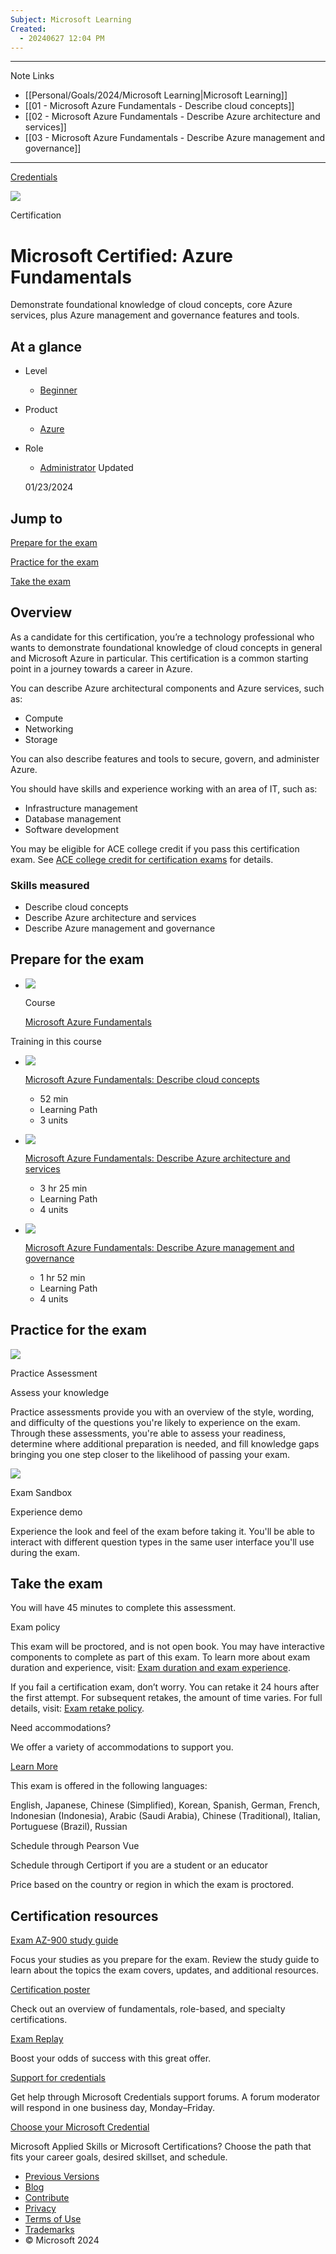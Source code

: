 ```yaml
---
Subject: Microsoft Learning
Created:
  - 20240627 12:04 PM
---
```

---------------
Note Links
- [[Personal/Goals/2024/Microsoft Learning|Microsoft Learning]]
- [[01 - Microsoft Azure Fundamentals - Describe cloud concepts]]
- [[02 - Microsoft Azure Fundamentals - Describe Azure architecture and services]]
- [[03 - Microsoft Azure Fundamentals - Describe Azure management and governance]]

-----------------
[Credentials](https://learn.microsoft.com/en-us/credentials/)

![](https://learn.microsoft.com/en-us/media/learn/certification/badges/microsoft-certified-fundamentals-badge.svg)

Certification

# Microsoft Certified: Azure Fundamentals

Demonstrate foundational knowledge of cloud concepts, core Azure services, plus Azure management and governance features and tools.

## At a glance

- Level
	- [Beginner](https://learn.microsoft.com/en-us/credentials/browse/?levels=beginner&credential_types=certification)
- Product
    - [Azure](https://learn.microsoft.com/en-us/credentials/browse/?products=azure&credential_types=certification)
- Role 
	- [Administrator](https://learn.microsoft.com/en-us/credentials/browse/?roles=administrator&credential_types=certification)
     Updated
    
    01/23/2024
    

## Jump to

[Prepare for the exam](https://learn.microsoft.com/en-us/credentials/certifications/azure-fundamentals/?practice-assessment-type=certification#certification-prepare-for-the-exam)

[Practice for the exam](https://learn.microsoft.com/en-us/credentials/certifications/azure-fundamentals/?practice-assessment-type=certification#certification-practice-for-the-exam)

[Take the exam](https://learn.microsoft.com/en-us/credentials/certifications/azure-fundamentals/?practice-assessment-type=certification#certification-take-the-exam)

## Overview

As a candidate for this certification, you’re a technology professional who wants to demonstrate foundational knowledge of cloud concepts in general and Microsoft Azure in particular. This certification is a common starting point in a journey towards a career in Azure.

You can describe Azure architectural components and Azure services, such as:

- Compute
- Networking
- Storage

You can also describe features and tools to secure, govern, and administer Azure.

You should have skills and experience working with an area of IT, such as:

- Infrastructure management
- Database management
- Software development

You may be eligible for ACE college credit if you pass this certification exam. See [ACE college credit for certification exams](https://learn.microsoft.com/en-us/credentials/certifications/college-credit) for details.

### Skills measured

- Describe cloud concepts
- Describe Azure architecture and services
- Describe Azure management and governance

## Prepare for the exam

- ![](https://learn.microsoft.com/media/learn/credential/badges/course.svg)
    
    Course
    
    [Microsoft Azure Fundamentals](https://learn.microsoft.com/en-us/training/courses/az-900t00/)
    

Training in this course

- ![](https://learn.microsoft.com/training/achievements/microsoft-azure-fundamentals-describe-cloud-concepts.svg)
    
    [Microsoft Azure Fundamentals: Describe cloud concepts](https://learn.microsoft.com/training/paths/microsoft-azure-fundamentals-describe-cloud-concepts/)
    
    - 52 min
    - Learning Path
    - 3 units
    
- ![](https://learn.microsoft.com/training/achievements/azure-fundamentals-describe-azure-architecture-services.svg)
    
    [Microsoft Azure Fundamentals: Describe Azure architecture and services](https://learn.microsoft.com/training/paths/azure-fundamentals-describe-azure-architecture-services/)
    
    - 3 hr 25 min
    - Learning Path
    - 4 units
    
- ![](https://learn.microsoft.com/training/achievements/describe-azure-management-governance.svg)
    
    [Microsoft Azure Fundamentals: Describe Azure management and governance](https://learn.microsoft.com/training/paths/describe-azure-management-governance/)
    
    - 1 hr 52 min
    - Learning Path
    - 4 units
    

## Practice for the exam

![](https://learn.microsoft.com/en-us/media/learn/certification/icons/exam.svg?branch=main)

Practice Assessment

Assess your knowledge

Practice assessments provide you with an overview of the style, wording, and difficulty of the questions you're likely to experience on the exam. Through these assessments, you're able to assess your readiness, determine where additional preparation is needed, and fill knowledge gaps bringing you one step closer to the likelihood of passing your exam.

![](https://learn.microsoft.com/en-us/media/learn/certification/icons/learning-lab.svg?branch=main)

Exam Sandbox

Experience demo

Experience the look and feel of the exam before taking it. You'll be able to interact with different question types in the same user interface you'll use during the exam.

## Take the exam

You will have 45 minutes to complete this assessment.

Exam policy

This exam will be proctored, and is not open book. You may have interactive components to complete as part of this exam. To learn more about exam duration and experience, visit: [Exam duration and exam experience](https://learn.microsoft.com/en-us/credentials/support/exam-duration-exam-experience).

If you fail a certification exam, don’t worry. You can retake it 24 hours after the first attempt. For subsequent retakes, the amount of time varies. For full details, visit: [Exam retake policy](https://learn.microsoft.com/en-us/credentials/support/retake-policy).

Need accommodations?

We offer a variety of accommodations to support you.

[Learn More](https://learn.microsoft.com/en-us/credentials/certifications/accommodations)

This exam is offered in the following languages:

English, Japanese, Chinese (Simplified), Korean, Spanish, German, French, Indonesian (Indonesia), Arabic (Saudi Arabia), Chinese (Traditional), Italian, Portuguese (Brazil), Russian

Schedule through Pearson Vue

Schedule through Certiport if you are a student or an educator

Price based on the country or region in which the exam is proctored.

## Certification resources

[Exam AZ-900 study guide](https://aka.ms/AZ900-StudyGuide)

Focus your studies as you prepare for the exam. Review the study guide to learn about the topics the exam covers, updates, and additional resources.

[Certification poster](https://query.prod.cms.rt.microsoft.com/cms/api/am/binary/RE2PjDI)

Check out an overview of fundamentals, role-based, and specialty certifications.

[Exam Replay](https://learn.microsoft.com/en-us/credentials/certifications/deals)

Boost your odds of success with this great offer.

[Support for credentials](https://learn.microsoft.com/en-us/credentials/support/help)

Get help through Microsoft Credentials support forums. A forum moderator will respond in one business day, Monday–Friday.

[Choose your Microsoft Credential](https://query.prod.cms.rt.microsoft.com/cms/api/am/binary/RW1dopH)

Microsoft Applied Skills or Microsoft Certifications? Choose the path that fits your career goals, desired skillset, and schedule.

- [Previous Versions](https://learn.microsoft.com/en-us/previous-versions/)
- [Blog](https://techcommunity.microsoft.com/t5/microsoft-learn-blog/bg-p/MicrosoftLearnBlog)
- [Contribute](https://learn.microsoft.com/en-us/contribute/)
- [Privacy](https://go.microsoft.com/fwlink/?LinkId=521839)
- [Terms of Use](https://learn.microsoft.com/en-us/legal/termsofuse)
- [Trademarks](https://www.microsoft.com/legal/intellectualproperty/Trademarks/)
- © Microsoft 2024